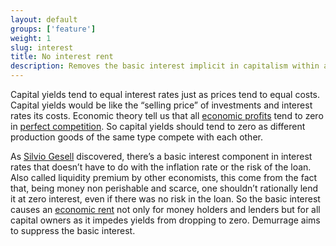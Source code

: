 ```yaml
---
layout: default
groups: ['feature']
weight: 1
slug: interest
title: No interest rent
description: Removes the basic interest implicit in capitalism within a free market context.
---
```

Capital yields tend to equal interest rates just as prices tend to equal costs. Capital yields would be like the “selling price” of investments and interest rates its costs. Economic theory tell us that all [economic profits](http://en.wikipedia.org/wiki/Economic_profit) tend to zero in [perfect competition](http://en.wikipedia.org/wiki/Perfect_competition). So capital yields should tend to zero as different production goods of the same type compete with each other.

As [Silvio Gesell](http://en.wikipedia.org/wiki/Silvio_Gesell) discovered, there’s a basic interest component in interest rates that doesn’t have to do with the inflation rate or the risk of the loan. Also called liquidity premium by other economists, this come from the fact that, being money non perishable and scarce, one shouldn’t rationally lend it at zero interest, even if there was no risk in the loan. So the basic interest causes an [economic rent](http://en.wikipedia.org/wiki/Economic_rent) not only for money holders and lenders but for all capital owners as it impedes yields from dropping to zero. Demurrage aims to suppress the basic interest.
